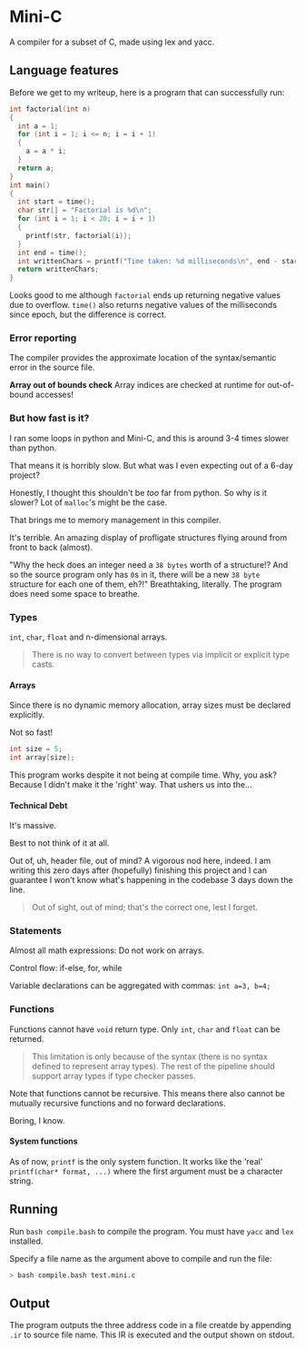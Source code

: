# Mini-C

A compiler for a subset of C, made using lex and yacc.

## Language features

Before we get to my writeup, here is a program that can successfully run:

```c
int factorial(int n)
{
  int a = 1;
  for (int i = 1; i <= n; i = i + 1)
  {
    a = a * i;
  }
  return a;
}
int main()
{
  int start = time();
  char str[] = "Factorial is %d\n";
  for (int i = 1; i < 20; i = i + 1)
  {
    printf(str, factorial(i));
  }
  int end = time();
  int writtenChars = printf("Time taken: %d milliseconds\n", end - start);
  return writtenChars;
}
```

Looks good to me although `factorial` ends up returning negative values due to overflow.
`time()` also returns negative values of the milliseconds since epoch, but the difference is correct.

### Error reporting

The compiler provides the approximate location of the syntax/semantic error in the source file.

**Array out of bounds check**
Array indices are checked at runtime for out-of-bound accesses!

### But how fast is it?

I ran some loops in python and Mini-C, and this is around 3-4 times slower than python.

That means it is horribly slow. But what was I even expecting out of a 6-day project?

Honestly, I thought this shouldn't be _too_ far from python. So why is it slower? Lot of `malloc`'s might be the case.

That brings me to memory management in this compiler.

It's terrible. An amazing display of profligate structures flying around from front to back (almost).

"Why the heck does an integer need a `38 bytes` worth of a structure!? And so the source program only has `0`s in it, there will be a new `38 byte` structure for each one of them, eh?!" Breathtaking, literally. The program does need some space to breathe.

### Types

`int`, `char`, `float` and n-dimensional arrays.

> There is no way to convert between types via implicit or explicit type casts.

#### Arrays

Since there is no dynamic memory allocation, array sizes must be declared explicitly.

Not so fast!

```c
int size = 5;
int array[size];
```

This program works despite it not being at compile time. Why, you ask? Because I didn't make it the 'right' way. That ushers us into the...

#### Technical Debt

It's massive.

Best to not think of it at all.

Out of, uh, header file, out of mind? A vigorous nod here, indeed. I am writing this zero days after (hopefully) finishing this project and I can guarantee I won't know what's happening in the codebase 3 days down the line.

> Out of sight, out of mind; that's the correct one, lest I forget.

### Statements

Almost all math expressions: Do not work on arrays.

Control flow: if-else, for, while

Variable declarations can be aggregated with commas: `int a=3, b=4;`

### Functions

Functions cannot have `void` return type. Only `int`, `char` and `float` can be returned.

> This limitation is only because of the syntax (there is no syntax defined to represent array types). The rest of the pipeline should support array types if type checker passes.

Note that functions cannot be recursive. This means there also cannot be mutually recursive functions and no forward declarations.

Boring, I know.

#### System functions

As of now, `printf` is the only system function. It works like the 'real' `printf(char* format, ...)` where the first argument must be a character string.

## Running

Run `bash compile.bash` to compile the program. You must have `yacc` and `lex` installed.

Specify a file name as the argument above to compile and run the file:

```bash
> bash compile.bash test.mini.c
```

## Output

The program outputs the three address code in a file creatde by appending `.ir` to source file name. This IR is executed and the output shown on stdout.
